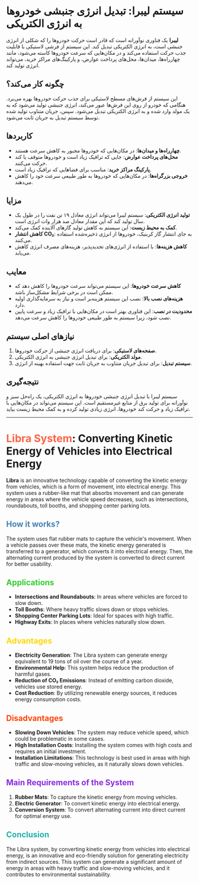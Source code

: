 # سیستم لیبرا: تبدیل انرژی جنبشی خودروها به انرژی الکتریکی

**لیبرا** یک فناوری نوآورانه است که قادر است حرکت خودروها را که شکلی از انرژی جنبشی است، به انرژی الکتریکی تبدیل کند. این سیستم از فرشی لاستیکی با قابلیت جذب حرکت استفاده می‌کند و در مکان‌هایی که سرعت خودروها کاسته می‌شود، مانند چهارراه‌ها، میدان‌ها، محل‌های پرداخت عوارض، و پارکینگ‌های مراکز خرید، می‌تواند انرژی تولید کند.

## چگونه کار می‌کند؟

این سیستم از فرش‌های مسطح لاستیکی برای جذب حرکت خودروها بهره می‌برد. هنگامی که خودرو از روی این فرش‌ها عبور می‌کند، انرژی جنبشی تولید می‌شود که به یک مولد وارد شده و به انرژی الکتریکی تبدیل می‌شود. سپس، جریان متناوب تولید شده توسط سیستم تبدیل به جریان ثابت می‌شود.

## کاربردها

- **چهارراه‌ها و میدان‌ها**: در مکان‌هایی که خودروها مجبور به کاهش سرعت هستند.
- **محل‌های پرداخت عوارض**: جایی که ترافیک زیاد است و خودروها متوقف یا کند حرکت می‌کنند.
- **پارکینگ مراکز خرید**: مناسب برای فضاهایی که ترافیک زیاد است.
- **خروجی بزرگراه‌ها**: در مکان‌هایی که خودروها به طور طبیعی سرعت خود را کاهش می‌دهند.

## مزایا

- **تولید انرژی الکتریکی**: سیستم لیبرا می‌تواند انرژی معادل ۱۹ تن نفت را در طول یک سال تولید کند که این مقدار معادل صد هزار وات انرژی است.
- **کمک به محیط زیست**: این سیستم به کاهش تولید گازهای آلاینده کمک می‌کند.
- **کاهش انتشار CO₂**: به جای انتشار گاز کربنیک، خودروها از انرژی ذخیره‌شده استفاده می‌کنند.
- **کاهش هزینه‌ها**: با استفاده از انرژی‌های تجدیدپذیر، هزینه‌های مصرف انرژی کاهش می‌یابد.

## معایب

- **کاهش سرعت خودروها**: این سیستم می‌تواند سرعت خودروها را کاهش دهد که ممکن است در برخی شرایط مشکل‌ساز باشد.
- **هزینه‌های نصب بالا**: نصب این سیستم هزینه‌بر است و نیاز به سرمایه‌گذاری اولیه دارد.
- **محدودیت در نصب**: این فناوری بهتر است در مکان‌هایی با ترافیک زیاد و سرعت پایین نصب شود، زیرا سیستم به طور طبیعی خودروها را کاهش سرعت می‌دهد.

## نیازهای اصلی سیستم

1. **صفحه‌های لاستیکی**: برای دریافت انرژی جنبشی از حرکت خودروها.
2. **مولد الکتریکی**: برای تبدیل انرژی جنبشی به انرژی الکتریکی.
3. **سیستم تبدیل**: برای تبدیل جریان متناوب به جریان ثابت جهت استفاده بهینه از انرژی.

## نتیجه‌گیری

سیستم لیبرا با تبدیل انرژی جنبشی خودروها به انرژی الکتریکی، یک راه‌حل سبز و نوآورانه برای تولید برق از منابع غیرمستقیم است. این سیستم می‌تواند در مکان‌هایی با ترافیک زیاد و حرکت کند خودروها، انرژی زیادی تولید کرده و به کمک محیط زیست بیاید.






****


# <span style="color: #FF6347;">Libra System</span>: Converting Kinetic Energy of Vehicles into Electrical Energy

**Libra** is an innovative technology capable of converting the kinetic energy from vehicles, which is a form of movement, into electrical energy. This system uses a rubber-like mat that absorbs movement and can generate energy in areas where the vehicle speed decreases, such as intersections, roundabouts, toll booths, and shopping center parking lots.

## <span style="color: #4682B4;">How it works?</span>

The system uses flat rubber mats to capture the vehicle's movement. When a vehicle passes over these mats, the kinetic energy generated is transferred to a generator, which converts it into electrical energy. Then, the alternating current produced by the system is converted to direct current for better usability.

## <span style="color: #32CD32;">Applications</span>

- **Intersections and Roundabouts**: In areas where vehicles are forced to slow down.
- **Toll Booths**: Where heavy traffic slows down or stops vehicles.
- **Shopping Center Parking Lots**: Ideal for spaces with high traffic.
- **Highway Exits**: In places where vehicles naturally slow down.

## <span style="color: #FFD700;">Advantages</span>

- **Electricity Generation**: The Libra system can generate energy equivalent to 19 tons of oil over the course of a year.
- **Environmental Help**: This system helps reduce the production of harmful gases.
- **Reduction of CO₂ Emissions**: Instead of emitting carbon dioxide, vehicles use stored energy.
- **Cost Reduction**: By utilizing renewable energy sources, it reduces energy consumption costs.

## <span style="color: #FF4500;">Disadvantages</span>

- **Slowing Down Vehicles**: The system may reduce vehicle speed, which could be problematic in some cases.
- **High Installation Costs**: Installing the system comes with high costs and requires an initial investment.
- **Installation Limitations**: This technology is best used in areas with high traffic and slow-moving vehicles, as it naturally slows down vehicles.

## <span style="color: #8A2BE2;">Main Requirements of the System</span>

1. **Rubber Mats**: To capture the kinetic energy from moving vehicles.
2. **Electric Generator**: To convert kinetic energy into electrical energy.
3. **Conversion System**: To convert alternating current into direct current for optimal energy use.

## <span style="color: #20B2AA;">Conclusion</span>

The Libra system, by converting kinetic energy from vehicles into electrical energy, is an innovative and eco-friendly solution for generating electricity from indirect sources. This system can generate a significant amount of energy in areas with heavy traffic and slow-moving vehicles, and it contributes to environmental sustainability.

